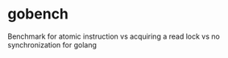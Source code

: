 # gobench
Benchmark for atomic instruction vs acquiring a read lock vs no synchronization for golang
